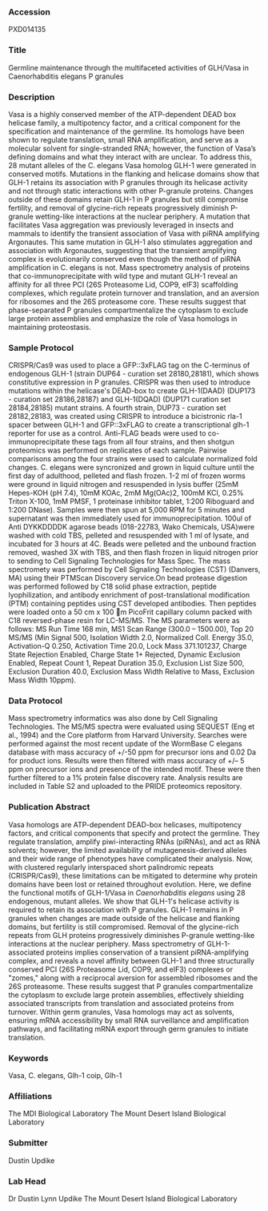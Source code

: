 ### Accession
PXD014135

### Title
Germline maintenance through the multifaceted activities of GLH/Vasa in Caenorhabditis elegans P granules

### Description
Vasa is a highly conserved member of the ATP-dependent DEAD box helicase family, a multipotency factor, and a critical component for the specification and maintenance of the germline. Its homologs have been shown to regulate translation, small RNA amplification, and serve as a molecular solvent for single-stranded RNA; however, the function of Vasa’s defining domains and what they interact with are unclear. To address this, 28 mutant alleles of the C. elegans Vasa homolog GLH-1 were generated in conserved motifs. Mutations in the flanking and helicase domains show that GLH-1 retains its association with P granules through its helicase activity and not through static interactions with other P-granule proteins. Changes outside of these domains retain GLH-1 in P granules but still compromise fertility, and removal of glycine-rich repeats progressively diminish P-granule wetting-like interactions at the nuclear periphery. A mutation that facilitates Vasa aggregation was previously leveraged in insects and mammals to identify the transient association of Vasa with piRNA amplifying Argonautes. This same mutation in GLH-1 also stimulates aggregation and association with Argonautes, suggesting that the transient amplifying complex is evolutionarily conserved even though the method of piRNA amplification in C. elegans is not. Mass spectrometry analysis of proteins that co-immunoprecipitate with wild type and mutant GLH-1 reveal an affinity for all three PCI (26S Proteasome Lid, COP9, eIF3) scaffolding complexes, which regulate protein turnover and translation, and an aversion for ribosomes and the 26S proteasome core.  These results suggest that phase-separated P granules compartmentalize the cytoplasm to exclude large protein assemblies and emphasize the role of Vasa homologs in maintaining proteostasis.

### Sample Protocol
CRISPR/Cas9 was used to place a GFP::3xFLAG tag on the C-terminus of endogenous GLH-1 (strain DUP64 - curation set 28180,28181), which shows constitutive expression in P granules.  CRISPR was then used to introduce mutations within the helicase's DEAD-box to create GLH-1(DAAD) (DUP173 - curation set 28186,28187) and GLH-1(DQAD) (DUP171 curation set 28184,28185) mutant strains.  A fourth strain, DUP73 - curation set 28182,28183, was created using CRISPR to introduce a bicistronic rla-1 spacer between GLH-1 and GFP::3xFLAG to create a transcriptional glh-1 reporter for use as a control.  Anti-FLAG beads were used to co-immunoprecipitate these tags from all four strains, and then shotgun proteomics was performed on replicates of each sample.  Pairwise comparisons among the four strains were used to calculate normalized fold changes.  C. elegans were syncronized and grown in liquid culture until the first day of adulthood, pelleted and flash frozen. 1-2 ml of frozen worms were ground in liquid nitrogen and resuspended in lysis buffer (25mM Hepes-KOH (pH 7.4), 10mM KOAc, 2mM Mg(OAc)2, 100mM KCl, 0.25% Triton X-100, 1mM PMSF, 1 proteinase inhibitor tablet, 1:200 Riboguard and 1:200 DNase). Samples were then spun at 5,000 RPM for 5 minutes and supernatant was then immediately used for immunoprecipitation. 100ul of Anti DYKKDDDDK agarose beads (018-22783, Wako Chemicals, USA)were washed with cold TBS, pelleted and resuspended with 1 ml of lysate, and incubated for 3 hours at 4C. Beads were pelleted and the unbound fraction removed, washed 3X with TBS, and then flash frozen in liquid nitrogen prior to sending to Cell Signaling Technologies for Mass Spec.  The mass spectromety was performed by Cell Signaling Technologies (CST) (Danvers, MA) using their PTMScan Discovery service.On bead protease digestion was performed followed by C18 solid phase extraction, peptide lyophilization, and antibody enrichment of post-translational modification (PTM) containing peptides using CST developed antibodies. Then peptides were loaded onto a 50 cm x 100 m PicoFrit capillary column packed with C18 reversed-phase resin for LC-MS/MS. The MS parameters were as follows: MS Run Time 168 min, MS1 Scan Range (300.0 – 1500.00), Top 20 MS/MS (Min Signal 500, Isolation Width 2.0, Normalized Coll. Energy 35.0, Activation-Q 0.250, Activation Time 20.0, Lock Mass 371.101237, Charge State Rejection Enabled, Charge State 1+ Rejected, Dynamic Exclusion Enabled, Repeat Count 1, Repeat Duration 35.0, Exclusion List Size 500, Exclusion Duration 40.0, Exclusion Mass Width Relative to Mass, Exclusion Mass Width 10ppm).

### Data Protocol
Mass spectrometry informatics was also done by Cell Signaling Technologies. The MS/MS spectra were evaluated using SEQUEST (Eng et al., 1994) and the Core platform from Harvard University. Searches were performed against the most recent update of the WormBase C elegans database with mass accuracy of +/-50 ppm for precursor ions and 0.02 Da for product ions. Results were then filtered with mass accuracy of +/– 5 ppm on precursor ions and presence of the intended motif. These were then further filtered to a 1% protein false discovery rate.  Analysis results are included in Table S2 and uploaded to the PRIDE proteomics repository.

### Publication Abstract
Vasa homologs are ATP-dependent DEAD-box helicases, multipotency factors, and critical components that specify and protect the germline. They regulate translation, amplify piwi-interacting RNAs (piRNAs), and act as RNA solvents; however, the limited availability of mutagenesis-derived alleles and their wide range of phenotypes have complicated their analysis. Now, with clustered regularly interspaced short palindromic repeats (CRISPR/Cas9), these limitations can be mitigated to determine why protein domains have been lost or retained throughout evolution. Here, we define the functional motifs of GLH-1/Vasa in <i>Caenorhabditis elegans</i> using 28 endogenous, mutant alleles. We show that GLH-1's helicase activity is required to retain its association with P granules. GLH-1 remains in P granules when changes are made outside of the helicase and flanking domains, but fertility is still compromised. Removal of the glycine-rich repeats from GLH proteins progressively diminishes P-granule wetting-like interactions at the nuclear periphery. Mass spectrometry of GLH-1-associated proteins implies conservation of a transient piRNA-amplifying complex, and reveals a novel affinity between GLH-1 and three structurally conserved PCI (26S Proteasome Lid, COP9, and eIF3) complexes or "zomes," along with a reciprocal aversion for assembled ribosomes and the 26S proteasome. These results suggest that P granules compartmentalize the cytoplasm to exclude large protein assemblies, effectively shielding associated transcripts from translation and associated proteins from turnover. Within germ granules, Vasa homologs may act as solvents, ensuring mRNA accessibility by small RNA surveillance and amplification pathways, and facilitating mRNA export through germ granules to initiate translation.

### Keywords
Vasa, C. elegans, Glh-1 coip, Glh-1

### Affiliations
The MDI Biological Laboratory
The Mount Desert Island Biological Laboratory

### Submitter
Dustin Updike

### Lab Head
Dr Dustin Lynn Updike
The Mount Desert Island Biological Laboratory


